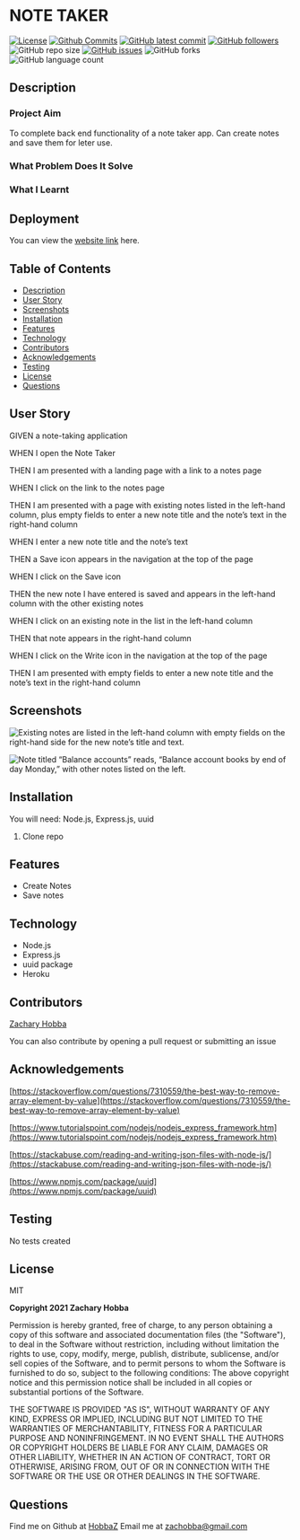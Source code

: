 # NOTE TAKER

[![License](https://img.shields.io/badge/License-MIT-blue.svg)](https://choosealicense.com/licenses/mit/)
[![Github Commits](https://img.shields.io/github/commit-activity/w/HobbaZ/Note-Taker)](https://github.com/HobbaZ/Note-Taker/commits)
[![GitHub latest commit](https://img.shields.io/github/last-commit/HobbaZ/Note-Taker)](https://github.com/HobbaZ/Note-Taker/branches)
[![GitHub followers](https://img.shields.io/github/followers/HobbaZ.svg)]()
![GitHub repo size](https://img.shields.io/github/repo-size/HobbaZ/Note-Taker)
[![GitHub issues](https://img.shields.io/github/issues/HobbaZ/Note-Taker)](https://img.shields.io/github/issues/HobbaZ/Note-Taker)
![GitHub forks](https://img.shields.io/github/forks/HobbaZ/Note-Taker)
![GitHub language count](https://img.shields.io/github/languages/count/HobbaZ/Note-Taker)

## Description
### Project Aim ###
To complete back end functionality of a note taker app. Can create notes and save them for leter use.

### What Problem Does It Solve ###


### What I Learnt ###


## Deployment
You can view the [website link](https://github.com/HobbaZ/Note-Taker) here. 


## Table of Contents
- [Description](#description)
- [User Story](#user-story)
- [Screenshots](#screenshots)
- [Installation](#installation)
- [Features](#features)
- [Technology](#technology)
- [Contributors](#contributors)
- [Acknowledgements](#acknowledgements)
- [Testing](#testing)
- [License](#license)
- [Questions](#questions)

## User Story
GIVEN a note-taking application

WHEN I open the Note Taker

THEN I am presented with a landing page with a link to a notes page

WHEN I click on the link to the notes page

THEN I am presented with a page with existing notes listed in the left-hand column, plus empty fields to enter a new note title and the note’s text in the right-hand column

WHEN I enter a new note title and the note’s text

THEN a Save icon appears in the navigation at the top of the page

WHEN I click on the Save icon

THEN the new note I have entered is saved and appears in the left-hand column with the other existing notes

WHEN I click on an existing note in the list in the left-hand column

THEN that note appears in the right-hand column

WHEN I click on the Write icon in the navigation at the top of the page

THEN I am presented with empty fields to enter a new note title and the note’s text in the right-hand column

## Screenshots

![Existing notes are listed in the left-hand column with empty fields on the right-hand side for the new note’s title and text.](./Assets/11-express-homework-demo-01.png)

![Note titled “Balance accounts” reads, “Balance account books by end of day Monday,” with other notes listed on the left.](./Assets/11-express-homework-demo-02.png)

## Installation
You will need: 
Node.js, Express.js, uuid

1. Clone repo

## Features
- Create Notes
- Save notes

## Technology
- Node.js
- Express.js
- uuid package
- Heroku

## Contributors
[Zachary Hobba](https://github.com/HobbaZ)

You can also contribute by opening a pull request or submitting an issue

## Acknowledgements
[https://stackoverflow.com/questions/7310559/the-best-way-to-remove-array-element-by-value](https://stackoverflow.com/questions/7310559/the-best-way-to-remove-array-element-by-value)

[https://www.tutorialspoint.com/nodejs/nodejs_express_framework.htm](https://www.tutorialspoint.com/nodejs/nodejs_express_framework.htm)

[https://stackabuse.com/reading-and-writing-json-files-with-node-js/](https://stackabuse.com/reading-and-writing-json-files-with-node-js/)

[https://www.npmjs.com/package/uuid](https://www.npmjs.com/package/uuid)

## Testing
No tests created

## License

MIT

**Copyright 2021 Zachary Hobba**

Permission is hereby granted, free of charge, to any person obtaining a copy of this software and associated documentation files (the "Software"), to deal in the Software without restriction, including without limitation the rights to use, copy, modify, merge, publish, distribute, sublicense, and/or sell copies of the Software, and to permit persons to whom the Software is furnished to do so, subject to the following conditions:
The above copyright notice and this permission notice shall be included in all copies or substantial portions of the Software.
    
THE SOFTWARE IS PROVIDED "AS IS", WITHOUT WARRANTY OF ANY KIND, EXPRESS OR IMPLIED, INCLUDING BUT NOT LIMITED TO THE WARRANTIES OF MERCHANTABILITY, FITNESS FOR A PARTICULAR PURPOSE AND NONINFRINGEMENT. IN NO EVENT SHALL THE AUTHORS OR COPYRIGHT HOLDERS BE LIABLE FOR ANY CLAIM, DAMAGES OR OTHER LIABILITY, WHETHER IN AN ACTION OF CONTRACT, TORT OR OTHERWISE, ARISING FROM, OUT OF OR IN CONNECTION WITH THE SOFTWARE OR THE USE OR OTHER DEALINGS IN THE SOFTWARE.

## Questions
Find me on Github at [HobbaZ](https://github.com/HobbaZ)
Email me at [zachobba@gmail.com](zachobba@gmail.com)